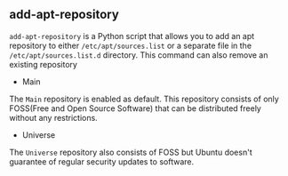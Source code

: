 ## add-apt-repository

`add-apt-repository` is a Python script that allows you to add an apt repository to either `/etc/apt/sources.list` or a separate file in the `/etc/apt/sources.list.d` directory.
This command can also remove an existing repository

- Main

The `Main` repository is enabled as default. This repository consists of only FOSS(Free and Open Source Software) that can be distributed freely without any restrictions.

- Universe

The `Universe` repository also consists of FOSS but Ubuntu doesn't guarantee of regular security updates to software.
